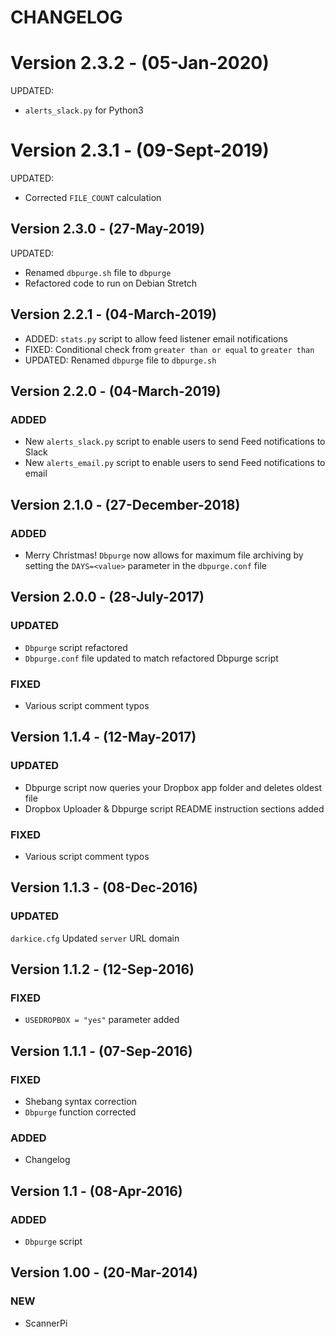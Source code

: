 # CHANGELOG

# Version 2.3.2 - (05-Jan-2020)
UPDATED:
- `alerts_slack.py` for Python3

# Version 2.3.1 - (09-Sept-2019)
UPDATED:
- Corrected `FILE_COUNT` calculation

## Version 2.3.0 - (27-May-2019)
UPDATED:
- Renamed `dbpurge.sh` file to `dbpurge`
- Refactored code to run on Debian Stretch

## Version 2.2.1 - (04-March-2019)
* ADDED: `stats.py` script to allow feed listener email notifications
* FIXED: Conditional check from `greater than or equal` to `greater than`
* UPDATED: Renamed `dbpurge` file to `dbpurge.sh` 

## Version 2.2.0 - (04-March-2019)
### ADDED
- New `alerts_slack.py` script to enable users to send Feed notifications to Slack 
- New `alerts_email.py` script to enable users to send Feed notifications to email

## Version 2.1.0 - (27-December-2018)
### ADDED
- Merry Christmas! `Dbpurge` now allows for maximum file archiving by setting the `DAYS=<value>` parameter in the `dbpurge.conf` file 

## Version 2.0.0 - (28-July-2017)
### UPDATED
- `Dbpurge` script refactored
- `Dbpurge.conf` file updated to match refactored Dbpurge script
### FIXED
- Various script comment typos

## Version 1.1.4 - (12-May-2017)
### UPDATED
- Dbpurge script now queries your Dropbox app folder and deletes oldest file
- Dropbox Uploader & Dbpurge script README instruction sections added
### FIXED
- Various script comment typos

## Version 1.1.3 - (08-Dec-2016)
### UPDATED
`darkice.cfg` Updated `server` URL domain

## Version 1.1.2 - (12-Sep-2016)
### FIXED
 - `USEDROPBOX = "yes"` parameter added

## Version 1.1.1 - (07-Sep-2016)
### FIXED
- Shebang syntax correction
- `Dbpurge` function corrected
### ADDED
- Changelog

## Version 1.1 - (08-Apr-2016)
### ADDED
- `Dbpurge` script

## Version 1.00 - (20-Mar-2014)
### NEW
- ScannerPi
